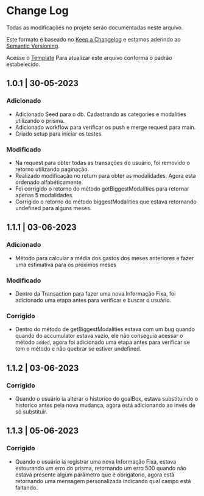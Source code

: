 # Change Log

Todas as modificações no projeto serão documentadas neste arquivo.

Este formato é baseado no [Keep a Changelog](http://keepachangelog.com/) e estamos aderindo ao [Semantic Versioning](http://semver.org/).

Acesse o [Template](https://github.com/yourFinanceApp/api/blob/main/.github/templates/CHANGELOG_TEMPLATE.md) Para atualizar este arquivo conforma o padrão estabelecido.

## 1.0.1 | 30-05-2023

### Adicionado

- Adicionado Seed para o db. Cadastrando as categories e modalities utilizando o prisma.
- Adicionado workflow para verificar os push e merge request para main.
- Criado setup para iniciar os testes.

### Modificado

- Na request para obter todas as transações do usuário, foi removido o retorno utilizando paginação.
- Realizado modificação no return para obter as modalidades. Agora esta ordenado alfabéticamente.
- Foi corrigido o retorno do método getBiggestModalities para retornar apenas 5 modalidades.
- Corrigido o retorno do método biggestModalities que estava retornando undefined para alguns meses.

## 1.1.1 | 03-06-2023

### Adicionado

- Método para calcular a média dos gastos dos meses anteriores e fazer uma estimativa para os próximos meses

### Modificado

- Dentro da Transaction para fazer uma nova Informação Fixa, foi adicionado uma etapa antes para verificar e buscar o usuário.

### Corrigido

- Dentro do método de getBiggestModalities estava com um bug quando quando do accumulator estava vazio, ele não conseguia acessar o método `added`, agora foi adicionado uma etapa antes para verificar se tem o método e não quebrar se estiver undefined.

## 1.1.2 | 03-06-2023

### Corrigido

- Quando o usuário ia alterar o historico do goalBox, estava substituindo o historico antes pela nova mudança, agora está adicionando ao invés de só substituir.

## 1.1.3 | 05-06-2023

### Corrigido

- Quando o usuário ia registrar uma nova Informação Fixa, estava estourando um erro do prisma, retornando um erro 500 quando não estava presente algum parâmetro que é obrigatorio, agora está retornando uma mensagem personalizada indicando qual campo está faltando.
